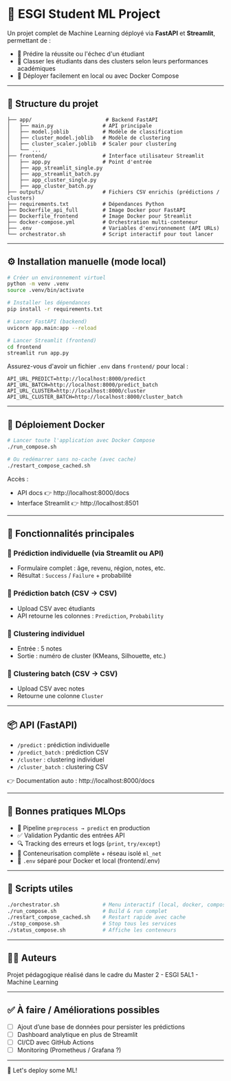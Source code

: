 # 🧠 ESGI Student ML Project

Un projet complet de Machine Learning déployé via **FastAPI** et **Streamlit**, permettant de :

- 🎯 Prédire la réussite ou l'échec d'un étudiant
- 🧩 Classer les étudiants dans des clusters selon leurs performances académiques
- 🐳 Déployer facilement en local ou avec Docker Compose

---

## 📁 Structure du projet

```
├── app/                        # Backend FastAPI
│   ├── main.py                # API principale
│   ├── model.joblib           # Modèle de classification
│   ├── cluster_model.joblib   # Modèle de clustering
│   ├── cluster_scaler.joblib  # Scaler pour clustering
│   └── ...
├── frontend/                  # Interface utilisateur Streamlit
│   ├── app.py                 # Point d'entrée
│   ├── app_streamlit_single.py
│   ├── app_streamlit_batch.py
│   ├── app_cluster_single.py
│   ├── app_cluster_batch.py
├── outputs/                   # Fichiers CSV enrichis (prédictions / clusters)
├── requirements.txt           # Dépendances Python
├── Dockerfile_api_full        # Image Docker pour FastAPI
├── Dockerfile_frontend        # Image Docker pour Streamlit
├── docker-compose.yml         # Orchestration multi-conteneur
├── .env                       # Variables d'environnement (API URLs)
└── orchestrator.sh            # Script interactif pour tout lancer
```

---

## ⚙️ Installation manuelle (mode local)

```bash
# Créer un environnement virtuel
python -m venv .venv
source .venv/bin/activate

# Installer les dépendances
pip install -r requirements.txt

# Lancer FastAPI (backend)
uvicorn app.main:app --reload

# Lancer Streamlit (frontend)
cd frontend
streamlit run app.py
```

Assurez-vous d'avoir un fichier `.env` dans `frontend/` pour local :
```env
API_URL_PREDICT=http://localhost:8000/predict
API_URL_BATCH=http://localhost:8000/predict_batch
API_URL_CLUSTER=http://localhost:8000/cluster
API_URL_CLUSTER_BATCH=http://localhost:8000/cluster_batch
```

---

## 🐳 Déploiement Docker

```bash
# Lancer toute l'application avec Docker Compose
./run_compose.sh

# Ou redémarrer sans no-cache (avec cache)
./restart_compose_cached.sh
```

Accès :
- API docs 👉 http://localhost:8000/docs
- Interface Streamlit 👉 http://localhost:8501

---

## 🧪 Fonctionnalités principales

### 🔹 Prédiction individuelle (via Streamlit ou API)
- Formulaire complet : âge, revenu, région, notes, etc.
- Résultat : `Success` / `Failure` + probabilité

### 🔹 Prédiction batch (CSV → CSV)
- Upload CSV avec étudiants
- API retourne les colonnes : `Prediction`, `Probability`

### 🔹 Clustering individuel
- Entrée : 5 notes
- Sortie : numéro de cluster (KMeans, Silhouette, etc.)

### 🔹 Clustering batch (CSV → CSV)
- Upload CSV avec notes
- Retourne une colonne `Cluster`

---

## 📦 API (FastAPI)

- `/predict` : prédiction individuelle
- `/predict_batch` : prédiction CSV
- `/cluster` : clustering individuel
- `/cluster_batch` : clustering CSV

👉 Documentation auto : http://localhost:8000/docs

---

## 🔐 Bonnes pratiques MLOps

- 🔄 Pipeline `preprocess → predict` en production
- ✅ Validation Pydantic des entrées API
- 🔍 Tracking des erreurs et logs (`print`, `try/except`)
- 🐳 Conteneurisation complète + réseau isolé `ml_net`
- 📁 `.env` séparé pour Docker et local (frontend/.env)

---

## 🧰 Scripts utiles

```bash
./orchestrator.sh              # Menu interactif (local, docker, compose...)
./run_compose.sh               # Build & run complet
./restart_compose_cached.sh    # Restart rapide avec cache
./stop_compose.sh              # Stop tous les services
./status_compose.sh            # Affiche les conteneurs
```

---

## 🧑‍🏫 Auteurs

Projet pédagogique réalisé dans le cadre du Master 2 - ESGI 5AL1 - Machine Learning

---

## ✅ À faire / Améliorations possibles

- [ ] Ajout d’une base de données pour persister les prédictions
- [ ] Dashboard analytique en plus de Streamlit
- [ ] CI/CD avec GitHub Actions
- [ ] Monitoring (Prometheus / Grafana ?)

---

🚀 Let's deploy some ML!

